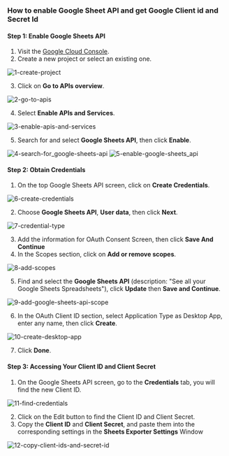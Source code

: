 ### How to enable Google Sheet API and get Google Client id and Secret Id

#### Step 1: Enable Google Sheets API

1. Visit the [Google Cloud Console](https://console.cloud.google.com/).
2. Create a new project or select an existing one.

![1-create-project](https://github.com/user-attachments/assets/e890e598-31db-423d-9c50-42fa1ca43ef0)

3. Click on __Go to APIs overview__.

![2-go-to-apis](https://github.com/user-attachments/assets/f4550457-b244-4dd1-bc88-729558c390a7)

4. Select __Enable APIs and Services__.

![3-enable-apis-and-services](https://github.com/user-attachments/assets/838e48bd-d179-47e4-bf4c-121c995a2299)

5. Search for and select __Google Sheets API__, then click __Enable__.

![4-search-for_google-sheets-api](https://github.com/user-attachments/assets/43b7fb49-1762-416a-b520-d8a470909d5e)
![5-enable-google-sheets_api](https://github.com/user-attachments/assets/5e5caa32-973b-459c-b8a5-8c8554590036)

#### Step 2: Obtain Credentials

1. On the top Google Sheets API screen, click on __Create Credentials__.

![6-create-credentials](https://github.com/user-attachments/assets/9018736f-c58f-41af-89cf-3f136f095abe)

2. Choose __Google Sheets API__, __User data__, then click __Next__.

![7-credential-type](https://github.com/user-attachments/assets/e6b4d0bd-5f7e-42da-90d0-659f21bbc84a)

3. Add the information for OAuth Consent Screen, then click __Save And Continue__
4. In the Scopes section, click on __Add or remove scopes__.

![8-add-scopes](https://github.com/user-attachments/assets/83f154be-add2-4ee2-b327-f1b1dcffd231)

5. Find and select the __Google Sheets API__ (description: "See all your Google Sheets Spreadsheets"), click __Update__ then __Save and Continue__.

![9-add-google-sheets-api-scope](https://github.com/user-attachments/assets/566f0f84-2ea6-41f8-9da3-7356d9a14514)

6. In the OAuth Client ID section, select Application Type as Desktop App, enter any name, then click __Create__.

![10-create-desktop-app](https://github.com/user-attachments/assets/2fe08124-6428-4965-9032-a1932d6b07d9)

7. Click __Done__.

#### Step 3: Accessing Your Client ID and Client Secret

1. On the Google Sheets API screen, go to the __Credentials__ tab, you will find the new Client ID.

![11-find-credentials](https://github.com/user-attachments/assets/d750be76-2586-4f33-87bf-87569056006c)

2. Click on the Edit button to find the Client ID and Client Secret.
3. Copy the __Client ID__ and __Client Secret__, and paste them into the corresponding settings in the __Sheets Exporter Settings__ Window

![12-copy-client-ids-and-secret-id](https://github.com/user-attachments/assets/e1ef2ec2-a447-4842-814e-fcefad162977)